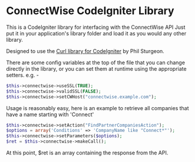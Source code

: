 ConnectWise CodeIgniter Library
=========

This is a CodeIgniter library for interfacing with the ConnectWise API
Just put it in your application's library folder and load it as you 
would any other library.

Designed to use the [Curl library for CodeIgniter](http://philsturgeon.co.uk/code/codeigniter-curl) by Phil Sturgeon.


There are some config variables at the top of the file that you can
change directly in the library, or you can set them at runtime using the
appropriate setters.
e.g. - 
```php
$this->connectwise->useSSL(TRUE);
$this->connectwise->validSSL(FALSE);
$this->connectwise->setCWHost("connectwise.example.com");
```

Usage is reasonably easy, here is an example to retrieve all companies 
that have a name starting with 'Connect'
```php
$this->connectwise->setAction("FindPartnerCompaniesAction");
$options = array('Conditions' => 'CompanyName like "Connect*"');
$this->connectwise->setParameters($options);
$ret = $this->connectwise->makeCall();
```
At this point, $ret is an array containing the response from the API.